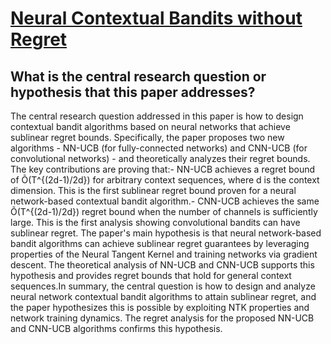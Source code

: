 # [Neural Contextual Bandits without Regret](https://arxiv.org/abs/2107.03144)

## What is the central research question or hypothesis that this paper addresses?

The central research question addressed in this paper is how to design contextual bandit algorithms based on neural networks that achieve sublinear regret bounds. Specifically, the paper proposes two new algorithms - NN-UCB (for fully-connected networks) and CNN-UCB (for convolutional networks) - and theoretically analyzes their regret bounds. The key contributions are proving that:- NN-UCB achieves a regret bound of Õ(T^{(2d-1)/2d}) for arbitrary context sequences, where d is the context dimension. This is the first sublinear regret bound proven for a neural network-based contextual bandit algorithm.- CNN-UCB achieves the same Õ(T^{(2d-1)/2d}) regret bound when the number of channels is sufficiently large. This is the first analysis showing convolutional bandits can have sublinear regret. The paper's main hypothesis is that neural network-based bandit algorithms can achieve sublinear regret guarantees by leveraging properties of the Neural Tangent Kernel and training networks via gradient descent. The theoretical analysis of NN-UCB and CNN-UCB supports this hypothesis and provides regret bounds that hold for general context sequences.In summary, the central question is how to design and analyze neural network contextual bandit algorithms to attain sublinear regret, and the paper hypothesizes this is possible by exploiting NTK properties and network training dynamics. The regret analysis for the proposed NN-UCB and CNN-UCB algorithms confirms this hypothesis.
